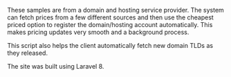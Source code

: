 These samples are from a domain and hosting service provider. The system can fetch prices from a few different sources and then use the cheapest priced option to register the domain/hosting account automatically. This makes pricing updates very smooth and a background process.

This script also helps the client automatically fetch new domain TLDs as they released.

The site was built using Laravel 8.

